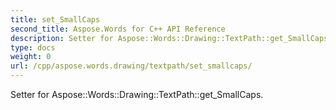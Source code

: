 ```yaml
---
title: set_SmallCaps
second_title: Aspose.Words for C++ API Reference
description: Setter for Aspose::Words::Drawing::TextPath::get_SmallCaps. 
type: docs
weight: 0
url: /cpp/aspose.words.drawing/textpath/set_smallcaps/
---
```


Setter for Aspose::Words::Drawing::TextPath::get_SmallCaps. 

